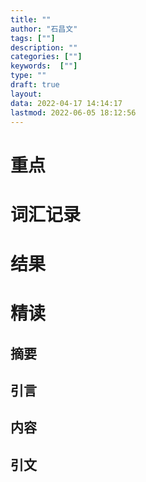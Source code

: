 ```yaml
---
title: ""
author: "石昌文"
tags: [""]
description: ""
categories: [""]
keywords:  [""]
type: ""
draft: true
layout: 
data: 2022-04-17 14:14:17
lastmod: 2022-06-05 18:12:56
---
```


# 重点

# 词汇记录

# 结果

# 精读

## 摘要

## 引言

## 内容

## 引文
